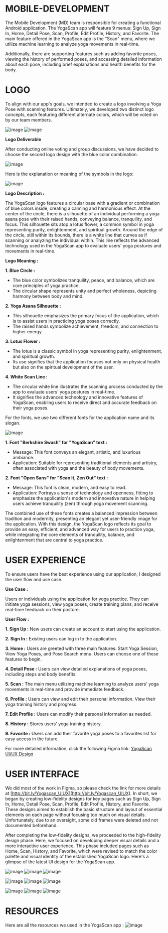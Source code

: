 # MOBILE-DEVELOPMENT
The Mobile Development (MD) team is responsible for creating a functional Android application. The YogaScan app will feature 9 menus: Sign Up, Sign In, Home, Detail Pose, Scan, Profile, Edit Profile, History, and Favorite. The main feature offered in the YogaScan app is the "Scan" menu, where we utilize machine learning to analyze yoga movements in real-time. 

Additionally, there are supporting features such as adding favorite poses, viewing the history of performed poses, and accessing detailed information about each pose, including brief explanations and health benefits for the body.
# LOGO
To align with our app's goals, we intended to create a logo involving a Yoga Pose with scanning features. Ultimately, we developed two distinct logo concepts, each featuring different alternate colors, which will be voted on by our team members.

![image](https://github.com/Yogascan/yogascan-frontend/assets/112807546/562828ed-ac85-4afb-a937-99690eff833f)  ![image](https://github.com/Yogascan/yogascan-frontend/assets/112807546/c99f7589-1239-4cf1-b491-0fc2ada1db86)

**Logo Deliverable**

After conducting online voting and group discussions, we have decided to choose the second logo design with the blue color combination.

![image](https://github.com/Yogascan/yogascan-frontend/assets/112807546/e7aa39c1-f59f-4001-8ffe-ca228c4302c5)

Here is the explanation or meaning of the symbols in the logo:

![image](https://github.com/Yogascan/yogascan-frontend/assets/112807546/e22e2532-0c94-4ad5-aa70-a589651a948a)

**Logo Description :**

The YogaScan logo features a circular base with a gradient or combination of blue colors inside, creating a calming and harmonious effect. At the center of the circle, there is a silhouette of an individual performing a yoga asana pose with their raised hands, conveying balance, tranquility, and focus. This silhouette sits atop a lotus flower, a common symbol in yoga representing purity, enlightenment, and spiritual growth. Around the edge of the circle, still within its bounds, there is a white line that curves as if scanning or analyzing the individual within. This line reflects the advanced technology used in the YogaScan app to evaluate users' yoga postures and movements in real-time.

**Logo Meaning :**

**1. Blue Circle :**
- The blue color symbolizes tranquility, peace, and balance, which are core principles of yoga practice.
- The circular shape represents unity and perfect wholeness, depicting harmony between body and mind.
  
**2. Yoga Asana Silhouette :**
- This silhouette emphasizes the primary focus of the application, which is to assist users in practicing yoga poses correctly.
- The raised hands symbolize achievement, freedom, and connection to higher energy.
  
**3. Lotus Flower :**
- The lotus is a classic symbol in yoga representing purity, enlightenment, and spiritual growth.
- Its use signifies that the application focuses not only on physical health but also on the spiritual development of the user.
  
**4. White Scan Line :**
- The circular white line illustrates the scanning process conducted by the app to evaluate users' yoga postures in real-time.
- It signifies the advanced technology and innovative features of YogaScan, enabling users to receive direct and accurate feedback on their yoga poses.

For the fonts, we use two different fonts for the application name and its slogan.

![image](https://github.com/Yogascan/yogascan-frontend/assets/112807546/c8ced876-b068-476e-a2f9-ca6434d0a3f7)

**1. Font "Berkshire Swash" for "YogaScan" text :**
-	Message: This font conveys an elegant, artistic, and luxurious ambiance.
-	Application: Suitable for representing traditional elements and artistry, often associated with yoga and the beauty of body movements.

**2. Font "Open Sans" for "Scan It, Zen Out" text :**
-	Message: This font is clean, modern, and easy to read.
-	Application: Portrays a sense of technology and openness, fitting to emphasize the application's modern and innovative nature in helping users achieve tranquility (zen) through yoga movement scanning.

The combined use of these fonts creates a balanced impression between tradition and modernity, presenting an elegant yet user-friendly image for the application. With this design, the YogaScan logo reflects its goal to provide an easy, efficient, and advanced way for users to practice yoga, while integrating the core elements of tranquility, balance, and enlightenment that are central to yoga practice.


# USER EXPERIENCE
To ensure users have the best experience using our application, I designed the user flow and use case.

**Use Case :**

Users or individuals using the application for yoga practice. They can initiate yoga sessions, view yoga poses, create training plans, and receive real-time feedback on their posture.

**User Flow :**

**1.	Sign Up :** New users can create an account to start using the application.

**2.	Sign In :** Existing users can log in to the application.

**3.	Home :** Users are greeted with three main features: Start Yoga Session, View Yoga Poses, and Pose Search menu. Users can choose one of these features to begin.

**4.	Detail Pose :** Users can view detailed explanations of yoga poses, including steps and body benefits.

**5.	Scan :** The main menu utilizing machine learning to analyze users' yoga movements in real-time and provide immediate feedback.

**6.	Profile :** Users can view and edit their personal information. View their yoga training history and progress.

**7.	Edit Profile :** Users can modify their personal information as needed.

**8.	History :** Stores users' yoga training history.

**9.	Favorite :** Users can add their favorite yoga poses to a favorites list for easy access in the future.

For more detailed information, click the following Figma link: [YogaScan UI/UX Design](http://bit.ly/Yogascan_UIUX)  

# USER INTERFACE

We did most of the work in Figma, so please check the link for more details at [http://bit.ly/Yogascan_UIUX](http://bit.ly/Yogascan_UIUX). In short, we began by creating low-fidelity designs for key pages such as Sign Up, Sign In, Home, Detail Pose, Scan, Profile, Edit Profile, History, and Favorite. These designs aimed to establish the basic structure and layout of essential elements on each page without focusing too much on visual details. Unfortunately, due to an oversight, some old frames were deleted and not documented beforehand.

After completing the low-fidelity designs, we proceeded to the high-fidelity design phase. Here, we focused on developing deeper visual details and a more interactive user experience. This phase included pages such as Home, Scan, History, and Favorite, which were revised to match the color palette and visual identity of the established YogaScan logo. Here's a glimpse of the latest UI design for the YogaScan app.

![image](https://github.com/Yogascan/yogascan-frontend/assets/112807546/80c9a350-672b-4271-8d1d-e06e6ee42e45)	![image](https://github.com/Yogascan/yogascan-frontend/assets/112807546/082da806-23c4-4f8f-969a-dd8ed64c0efb)	![image](https://github.com/Yogascan/yogascan-frontend/assets/112807546/018e8d1e-21a3-4ffd-ae7e-787c0a3a3d29)

![image](https://github.com/Yogascan/yogascan-frontend/assets/112807546/ecaca81f-ecf2-4eea-948e-bad38eed4fc0) ![image](https://github.com/Yogascan/yogascan-frontend/assets/112807546/9e094e4c-a99c-4827-8027-24bdb217925d)	![image](https://github.com/Yogascan/yogascan-frontend/assets/112807546/21b068f1-0ae4-4c54-8c24-822017ccf552)

![image](https://github.com/Yogascan/yogascan-frontend/assets/112807546/c3a060fa-6a0c-4782-b260-09ab070eec34)	![image](https://github.com/Yogascan/yogascan-frontend/assets/112807546/9a482e74-d054-4db5-8e39-e641753d97e9)	![image](https://github.com/Yogascan/yogascan-frontend/assets/112807546/3d6d9bcc-f576-486e-92ec-e4428212ad5f)


# RESOURCES

Here are all the resources we used in the YogaScan app :
![image](https://github.com/Yogascan/yogascan-frontend/assets/112807546/f8e4fdb7-357f-40b3-9bba-11da50edc16d)
